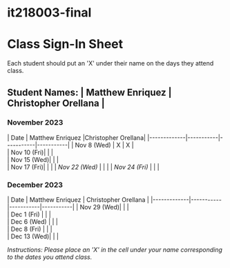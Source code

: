 # it218003-final
# Class Sign-In Sheet

Each student should put an 'X' under their name on the days they attend class.

## Student Names: | Matthew Enriquez | Christopher Orellana | 

### November 2023

| Date        | Matthew Enriquez |Christopher Orellana| 
|-------------|-----------|-----------|-----------|
| Nov 8 (Wed) |     X      |      X     |           
| Nov 10 (Fri)|           |           |           
| Nov 15 (Wed)|           |           |           
| Nov 17 (Fri)|           |           |
| *Nov 22 (Wed)* |       |           |    <!-- Skipped for Thanksgiving -->
| *Nov 24 (Fri)* |       |           |     <!-- Skipped for Thanksgiving -->

### December 2023

| Date        | Matthew Enriquez | Christopher Orellana | 
|-------------|-----------|-----------|-----------|
| Nov 29 (Wed)|           |           |           
| Dec 1 (Fri) |           |           |           
| Dec 6 (Wed) |           |           |           
| Dec 8 (Fri) |           |           |           
| Dec 13 (Wed)|           |           |           

*Instructions: Please place an 'X' in the cell under your name corresponding to the dates you attend class.*
